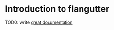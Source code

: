 # Introduction to flangutter

TODO: write [great documentation](http://jacobian.org/writing/what-to-write/)
